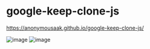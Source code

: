 # google-keep-clone-js

https://anonymousaak.github.io/google-keep-clone-js/

![image](https://user-images.githubusercontent.com/71527203/211167585-9191303f-2fc6-406c-9cc7-917a6841d367.png)
![image](https://user-images.githubusercontent.com/71527203/211167603-0cbcd389-0020-4d4e-b7d7-79d44ba74e5c.png)
